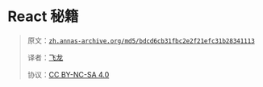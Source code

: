 # React 秘籍

> 原文：[`zh.annas-archive.org/md5/bdcd6cb31fbc2e2f21efc31b28341113`](https://zh.annas-archive.org/md5/bdcd6cb31fbc2e2f21efc31b28341113)
> 
> 译者：[飞龙](https://github.com/wizardforcel)
> 
> 协议：[CC BY-NC-SA 4.0](http://creativecommons.org/licenses/by-nc-sa/4.0/)